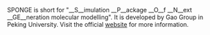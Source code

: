 SPONGE is short for "__S__imulation __P__ackage __O__f __N__ext __GE__neration molecular modelling". It is developed by Gao Group in Peking University. Visit the official [website](spongemm.cn) for more information.
